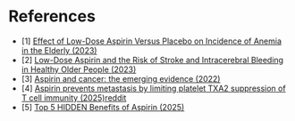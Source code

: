 

# References
- [1] [Effect of Low-Dose Aspirin Versus Placebo on Incidence of Anemia in the Elderly (2023)](https://www.acpjournals.org/doi/10.7326/M23-0675)
- [2] [Low-Dose Aspirin and the Risk of Stroke and Intracerebral Bleeding in Healthy Older People (2023)](https://jamanetwork.com/journals/jamanetworkopen/fullarticle/2807630)
- [3] [Aspirin and cancer: the emerging evidence (2022)](https://www.youtube.com/watch?v=7mOvJbmpG6A)
- [4] [Aspirin prevents metastasis by limiting platelet TXA2 suppression of T cell immunity (2025)](https://www.nature.com/articles/s41586-025-08626-7)[reddit](https://www.reddit.com/r/science/comments/1j487le/aspirin_prevents_metastasis_by_limiting_platelet/)
- [5] [Top 5 HIDDEN Benefits of Aspirin (2025)](https://www.youtube.com/watch?v=wxPo4kWqG5c)